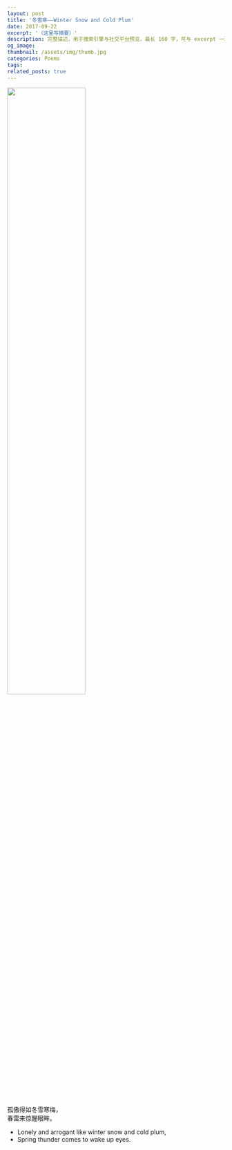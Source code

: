 ```yaml
---
layout: post
title: '冬雪寒——Winter Snow and Cold Plum'
date: 2017-09-22
excerpt: '（这里写摘要）'
description: 完整描述，用于搜索引擎与社交平台预览，最长 160 字，可与 excerpt 一致
og_image: 
thumbnail: /assets/img/thumb.jpg
categories: Poems
tags: 
related_posts: true
---
```


<img src="{{ '/assets/img/blog/xxxxxxxx' | relative_url }}" style="width:60%;">

孤傲得如冬雪寒梅，  
春雷来惊醒眼眸。

- Lonely and arrogant like winter snow and cold plum,
- Spring thunder comes to wake up eyes.